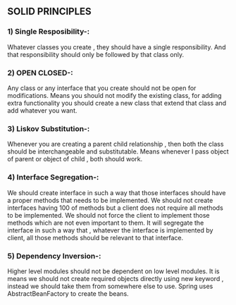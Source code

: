 ## SOLID PRINCIPLES

### 1) Single Resposibility-:
Whatever classes you create , they should have a single responsibility. And that responsibility should only be followed by that class only.

### 2) OPEN CLOSED-:
Any class or any interface that you create should not be open for modifications. Means you should not modify the existing class, for adding extra functionality you should create a new class that extend that class and add whatever you want.

### 3) Liskov Substitution-:
Whenever you are creating a parent child relationship , then both the class should be interchangeable and substitutable. Means whenever I pass object of parent or object of child , both should work. 

### 4) Interface Segregation-:
We should create interface in such a way that those interfaces should have a proper methods that needs to be implemented. We should not create interfaces having 100 of methods but a client does not require all methods to be implemented. We should not force the client to implement those methods which are not even important to them. It will segregate the interface in such a way that , whatever the interface is implemented by client, all those methods should be relevant to that interface.

### 5) Dependency Inversion-:
Higher level modules should not be dependent on low level modules. It is means we should not create required objects directly using new keyword , instead we should take them from somewhere else to use. Spring uses AbstractBeanFactory to create the beans.   



